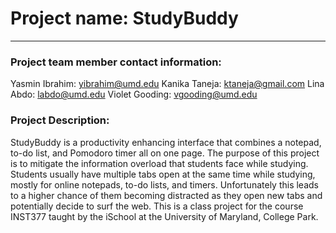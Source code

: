 # Project name: StudyBuddy
****

### Project team member contact information:
Yasmin Ibrahim: yibrahim@umd.edu
Kanika Taneja: ktaneja@gmail.com
Lina Abdo: labdo@umd.edu
Violet Gooding: vgooding@umd.edu

### Project Description:
StudyBuddy is a productivity enhancing interface that combines a notepad, to-do list, and Pomodoro timer
all on one page. The purpose of this project is to mitigate the information overload that students face while
studying. Students usually have multiple tabs open at the same time while studying, mostly for online notepads,
to-do lists, and timers. Unfortunately this leads to a higher chance of them becoming distracted as they open new
tabs and potentially decide to surf the web. This is a class project for the course INST377 taught by the iSchool at
the University of Maryland, College Park.
